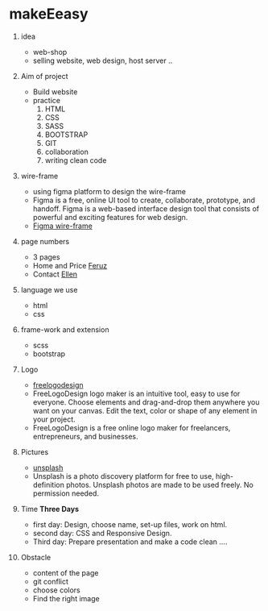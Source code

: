 # makeEeasy


1. idea
     * web-shop
     * selling website, web design, host server ..

2. Aim of project
     * Build website
     * practice
        1. HTML
        2. CSS
        3. SASS
        4. BOOTSTRAP
        5. GIT
        6. collaboration
        7. writing clean code

3. wire-frame
   * using figma platform to design the wire-frame
   * Figma is a free, online UI tool to create, collaborate, prototype,   and handoff. Figma is a web-based interface design tool that consists of powerful and exciting features for web design.
   * [Figma wire-frame](https://www.figma.com/file/IPPOhZz0KtJvxV7tQzG894/Home-page-for-makes-easy?node-id=0%3A1)
   
4. page numbers
     * 3 pages
     * Home and Price [Feruz](https://github.com/Feruzteame)
     * Contact [Ellen](https://github.com/Ellen-Seghers)


5. language we use
      * html
      * css

6. frame-work and extension
      * scss
      * bootstrap

7. Logo
   * [freelogodesign](https://www.freelogodesign.org/)
   * FreeLogoDesign logo maker is an intuitive tool, easy to use for everyone. Choose elements and drag-and-drop them anywhere you want on your canvas. Edit the text, color or shape of any element in your project.
   * FreeLogoDesign is a free online logo maker for freelancers, entrepreneurs, and businesses.

8. Pictures
    * [unsplash](https://unsplash.com/)
    * Unsplash is a photo discovery platform for free to use, high-definition photos. Unsplash photos are made to be   used freely. No permission needed.
      
9. Time <b>Three Days</b>
   * first day: Design, choose name, set-up files, work on html.
   * second day: CSS and Responsive Design.
   * Third day: Prepare presentation and make a code clean ....
 

10. Obstacle
    * content of the page
    * git conflict 
    * choose colors
    * Find the right image
